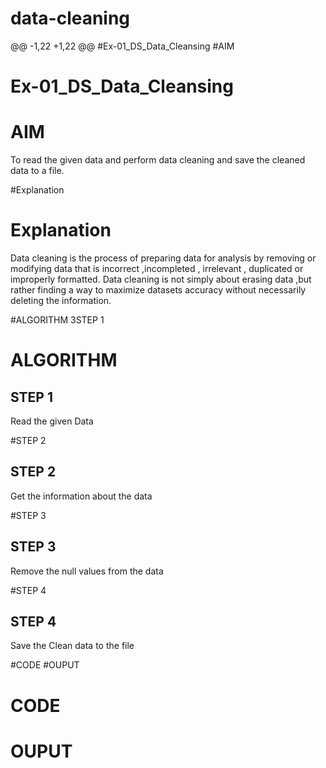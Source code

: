 # data-cleaning
@@ -1,22 +1,22 @@
#Ex-01_DS_Data_Cleansing
#AIM
# Ex-01_DS_Data_Cleansing
# AIM
To read the given data and perform data cleaning and save the cleaned data to a file.

#Explanation
# Explanation
Data cleaning is the process of preparing data for analysis by removing or modifying data that is incorrect ,incompleted , irrelevant , duplicated or improperly formatted. Data cleaning is not simply about erasing data ,but rather finding a way to maximize datasets accuracy without necessarily deleting the information.

#ALGORITHM
3STEP 1
# ALGORITHM
## STEP 1
Read the given Data

#STEP 2
## STEP 2
Get the information about the data

#STEP 3
## STEP 3
Remove the null values from the data

#STEP 4
## STEP 4
Save the Clean data to the file

#CODE
#OUPUT
# CODE
# OUPUT
